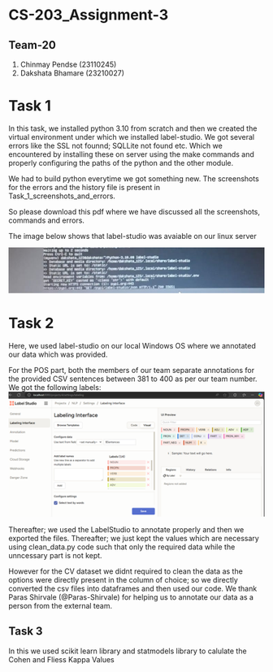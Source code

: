 # CS-203_Assignment-3

## Team-20 

1) Chinmay Pendse (23110245)
2) Dakshata Bhamare (23210027)



# Task 1
In this task, we installed python 3.10 from scratch and then we created the virtual environment under which we installed label-studio.
We got several errors like the SSL not founnd; SQLLite not found etc. Which we encountered by installing these on server using the make commands and properly configuring the paths of the python and the other module.

We had to build python everytime we got something new.
The screenshots for the errors and the history file is present in Task_1_screenshots_and_errors.

So please download this pdf where we have discussed all the screenshots, commands and errors.

The image below shows that label-studio was avaiable on our linux server

![Alt text](<label-studio_screenshot.jpg>)
# Task 2

Here, we used label-studio on our local Windows OS where we annotated our data which was provided.

For the POS part, both the members of our team separate annotations for the provided CSV sentences between 381 to 400 as per our team number. We got the following labels:
![Alt text](image.png)

Thereafter; we used the LabelStudio to annotate properly and then we exported the files. Thereafter; we just kept the values which are necessary using clean_data.py code such that only the required data while the unncessary part is not kept.

However for the CV dataset we didnt required to clean the data as the options were directly present in the column of choice; so we directly converted the csv files into dataframes and then used our code. We thank Paras Shirvale (@Paras-Shirvale) for helping us to annotate our data as a person from the external team.

## Task 3

In this we used scikit learn library and statmodels library to calulate the Cohen and Fliess Kappa Values


